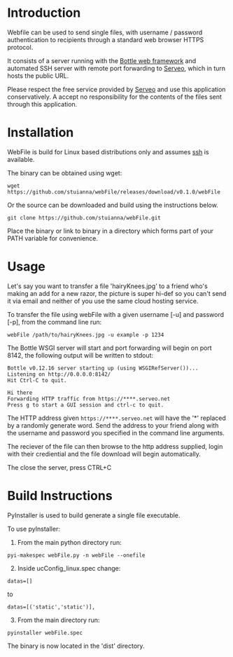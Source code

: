 # Introduction

Webfile can be used to send single files, with username / password authentication to recipients through a standard web browser HTTPS protocol.

It consists of a server running with the [Bottle web framework](https://bottlepy.org/docs/dev/) and automated SSH server with remote port forwarding to [Serveo](https://serveo.net/), which in turn hosts the public URL.


Please respect the free service provided by [Serveo](https://serveo.net/) and use this application conservatively. A accept no responsibility for the contents of the files sent through this application.

# Installation

WebFile is build for Linux based distributions only and assumes [ssh](https://www.ssh.com/ssh/command/) is available.

The binary can be obtained using wget:
```
wget https://github.com/stuianna/webFile/releases/download/v0.1.0/webFile
```

Or the source can be downloaded and build using the instructions below.
```
git clone https://github.com/stuianna/webFile.git
```

Place the binary or link to binary in a directory which forms part of your PATH variable for convenience.

# Usage

Let's say you want to transfer a file 'hairyKnees.jpg' to a friend who's making an add for a new razor, the picture is super hi-def so you can't send it via email and neither of you use the same cloud hosting service.

To transfer the file using webFile with a given username [-u] and password [-p], from the command line run:
```
webFile /path/to/hairyKnees.jpg -u example -p 1234
```

The Bottle WSGI server will start and port forwarding will begin on port 8142, the following output will be written to stdout:
```
Bottle v0.12.16 server starting up (using WSGIRefServer())...
Listening on http://0.0.0.0:8142/
Hit Ctrl-C to quit.

Hi there
Forwarding HTTP traffic from https://****.serveo.net
Press g to start a GUI session and ctrl-c to quit.
```

The HTTP address given ```https://****.serveo.net``` will have the '*' replaced by a randomly generate word. Send the address to your friend along with the username and password you specified in the command line arguments.

The reciever of the file can then browse to the http address supplied, login with their crediential and the file download will begin automatically.

The close the server, press CTRL+C

# Build Instructions

PyInstaller is used to build generate a single file executable.

To use pyInstaller:

1. From the main python directory run:
```
pyi-makespec webFile.py -n webFile --onefile
```

2. Inside ucConfig_linux.spec change:
```
datas=[]
```
to
```
datas=[('static','static')],
```
3. From the main directory run:
```
pyinstaller webFile.spec
```
The binary is now located in the 'dist' directory.
